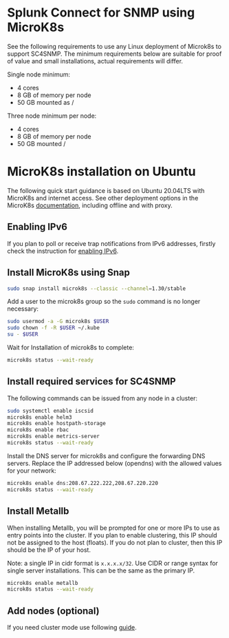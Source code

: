 # Splunk Connect for SNMP using MicroK8s

See the following requirements to use any Linux deployment of Microk8s to support SC4SNMP. 
The minimum requirements below are suitable for proof of value and small installations, actual requirements will differ.

Single node minimum: 

* 4 cores
* 8 GB of memory per node
* 50 GB mounted as /

Three node minimum per node:

* 4 cores
* 8 GB of memory per node
* 50 GB mounted /

# MicroK8s installation on Ubuntu

The following quick start guidance is based on Ubuntu 20.04LTS with MicroK8s and internet access. See other deployment options
in the MicroK8s [documentation](https://microk8s.io/docs), including offline and with proxy. 

## Enabling IPv6

If you plan to poll or receive trap notifications from IPv6 addresses, firstly check the instruction for [enabling 
IPv6](../enable-ipv6.md).

## Install MicroK8s using Snap

```bash
sudo snap install microk8s --classic --channel=1.30/stable
```

Add a user to the microk8s group so the `sudo` command is no longer necessary:
```bash
sudo usermod -a -G microk8s $USER
sudo chown -f -R $USER ~/.kube
su - $USER
```

Wait for Installation of microk8s to complete:
```bash
microk8s status --wait-ready
```

## Install required services for SC4SNMP

The following commands can be issued from any node in a cluster:

```bash
sudo systemctl enable iscsid
microk8s enable helm3
microk8s enable hostpath-storage
microk8s enable rbac
microk8s enable metrics-server
microk8s status --wait-ready
```

Install the DNS server for microk8s and configure the forwarding DNS servers. Replace the IP addressed below (opendns) with
the allowed values for your network: 

```bash
microk8s enable dns:208.67.222.222,208.67.220.220
microk8s status --wait-ready
```

## Install Metallb

When installing Metallb, you will be prompted for one or more IPs to use as entry points
into the cluster. If you plan to enable clustering, this IP should not be assigned to the host (floats).
If you do not plan to cluster, then this IP should be the IP of your host.

Note: a single IP in cidr format is `x.x.x.x/32`. Use CIDR or range syntax for single server installations. This can be
the same as the primary IP.

```bash
microk8s enable metallb
microk8s status --wait-ready
```

## Add nodes (optional)

If you need cluster mode use following [guide](k8s-microk8s-scaling.md#make-microk8s-cluster).